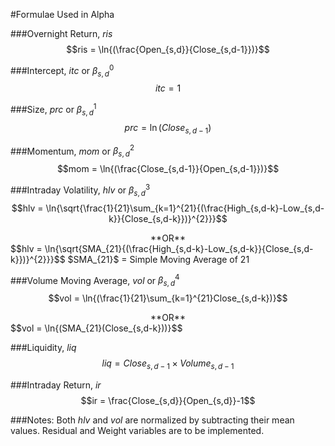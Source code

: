 #Formulae Used in Alpha

###Overnight Return, $ris$
$$ris = \ln{(\frac{Open_{s,d}}{Close_{s,d-1}})}$$

###Intercept, $itc$ or $\beta_{s,d}^{0}$
$$itc = 1$$

###Size, $prc$ or $\beta_{s,d}^{1}$
$$prc = \ln{(Close_{s,d-1})}$$

###Momentum, $mom$ or $\beta_{s,d}^{2}$
$$mom = \ln{(\frac{Close_{s,d-1}}{Open_{s,d-1}})}$$

###Intraday Volatility, $hlv$ or $\beta_{s,d}^{3}$
$$hlv = \ln{\sqrt{\frac{1}{21}\sum_{k=1}^{21}{(\frac{High_{s,d-k}-Low_{s,d-k}}{Close_{s,d-k}})}^{2}}}$$
<center>**OR**</center>
$$hlv = \ln{\sqrt{SMA_{21}{(\frac{High_{s,d-k}-Low_{s,d-k}}{Close_{s,d-k}})}^{2}}}$$
$SMA_{21}$ = Simple Moving Average of 21

###Volume Moving Average, $vol$ or $\beta_{s,d}^{4}$
$$vol = \ln{(\frac{1}{21}\sum_{k=1}^{21}Close_{s,d-k})}$$
<center>**OR**</center>
$$vol = \ln{(SMA_{21}(Close_{s,d-k}))}$$

###Liquidity, $liq$
$$liq = Close_{s,d-1} \times Volume_{s,d-1}$$

###Intraday Return, $ir$
$$ir = \frac{Close_{s,d}}{Open_{s,d}}-1$$

###Notes: 
Both $hlv$ and $vol$ are normalized by subtracting their mean values.
Residual and Weight variables are to be implemented.